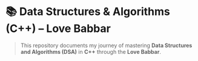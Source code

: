 # 📚 Data Structures & Algorithms (C++) – Love Babbar

> This repository documents my journey of mastering **Data Structures and Algorithms (DSA)** in **C++** through the **Love Babbar**.
